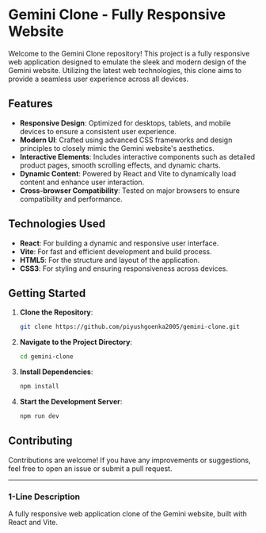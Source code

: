 # Gemini Clone - Fully Responsive Website

Welcome to the Gemini Clone repository! This project is a fully responsive web application designed to emulate the sleek and modern design of the Gemini website. Utilizing the latest web technologies, this clone aims to provide a seamless user experience across all devices.

## Features

- **Responsive Design**: Optimized for desktops, tablets, and mobile devices to ensure a consistent user experience.
- **Modern UI**: Crafted using advanced CSS frameworks and design principles to closely mimic the Gemini website's aesthetics.
- **Interactive Elements**: Includes interactive components such as detailed product pages, smooth scrolling effects, and dynamic charts.
- **Dynamic Content**: Powered by React and Vite to dynamically load content and enhance user interaction.
- **Cross-browser Compatibility**: Tested on major browsers to ensure compatibility and performance.

## Technologies Used

- **React**: For building a dynamic and responsive user interface.
- **Vite**: For fast and efficient development and build process.
- **HTML5**: For the structure and layout of the application.
- **CSS3**: For styling and ensuring responsiveness across devices.

## Getting Started

1. **Clone the Repository**:
   ```bash
   git clone https://github.com/piyushgoenka2005/gemini-clone.git
   ```
2. **Navigate to the Project Directory**:
   ```bash
   cd gemini-clone
   ```
3. **Install Dependencies**:
   ```bash
   npm install
   ```
4. **Start the Development Server**:
   ```bash
   npm run dev
   ```

## Contributing

Contributions are welcome! If you have any improvements or suggestions, feel free to open an issue or submit a pull request.

---

### 1-Line Description
A fully responsive web application clone of the Gemini website, built with React and Vite.
